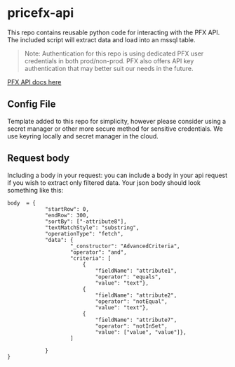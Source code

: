 # pricefx-api

  

This repo contains reusable python code for interacting with the PFX API. The included script will extract data and load into an mssql table. 

>Note: Authentication for this repo is using dedicated PFX user credentials in both prod/non-prod. PFX also offers API key authentication that may better suit our needs in the future. 

[PFX API docs here](https://qa.pricefx.eu/pricefx-api/)

## Config File
Template added to this repo for simplicity, however please consider using a secret manager or other more secure method for sensitive credentials. We use keyring locally and secret manager in the cloud. 

## Request body

Including a body in your request: you can include a body in your api request if you wish to extract only filtered data. Your json body should look something like this:

	body  = {
			    "startRow": 0,
			    "endRow": 300,
			    "sortBy": ["-attribute8"],
			    "textMatchStyle": "substring",
				"operationType": "fetch",
				"data": {
					    "_constructor": "AdvancedCriteria",
					    "operator": "and",
					    "criteria": [
							{
							    "fieldName": "attribute1",
							    "operator": "equals", 
							    "value": "text"},
							{
							    "fieldName": "attribute2",
							    "operator": "notEqual", 
							    "value": "text"},
						    {
							    "fieldName": "attribute7",
							    "operator": "notInSet",
							    "value": ["value", "value"]},
						]
    
			    }
    }